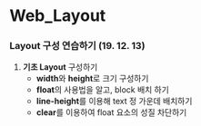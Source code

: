 # Web_Layout
 


### Layout 구성 연습하기 (19. 12. 13)

1. **기초 Layout** 구성하기 
    - **width**와 **height**로 크기 구성하기
    - **float**의 사용법을 알고, block 배치 하기
    - **line-height**를 이용해 text 정 가운데 배치하기
    - **clear**를 이용하여 float 요소의 성질 차단하기